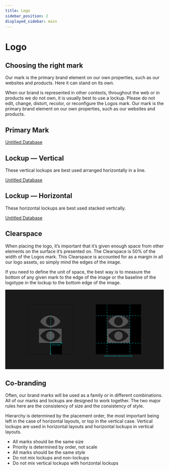 ```yaml
---
title: Logo
sidebar_position: 2
displayed_sidebar: main
---
```


# Logo

## Choosing the right mark

Our mark is the primary brand element on our own properties, such as our websites and products. Here it can stand on its own.

When our brand is represented in other contexts, throughout the web or in products we do not own, it is usually best to use a lockup. Please do not edit, change, distort, recolor, or reconfigure the Logos mark. Our mark is the primary brand element on our own properties, such as our websites and products.

## Primary Mark

[Untitled Database](https://www.notion.so/86e8c3f2be7c4f60901f653a0f35ce25)

## Lockup — Vertical

These vertical lockups are best used arranged horizontally in a line.

[Untitled Database](https://www.notion.so/68cef135a831455abd309dc1ce5a00b2)

## Lockup — Horizontal

These horizontal lockups are best used stacked vertically.

[Untitled Database](https://www.notion.so/23686be708a0493f98851b2562c05dc9)

## Clearspace

When placing the logo, it’s important that it’s given enough space from other elements on the surface it’s presented on. The Clearspace is 50% of the width of the Logos mark. This Clearspace is accounted for as a margin in all our logo assets, so simply mind the edges of the image.

If you need to define the unit of space, the best way is to measure the bottom of any given mark to the edge of the image or the baseline of the logotype in the lockup to the bottom edge of the image.

![logos-guide-clearspace-mark.png](/logos-guide-clearspace-mark.png)

## Co-branding

Often, our brand marks will be used as a family or in different combinations. All of our marks and lockups are designed to work together. The two major rules here are the consistency of size and the consistency of style.

Hierarchy is determined by the placement order, the most important being left in the case of horizontal layouts, or top in the vertical case. Vertical lockups are used in horizontal layouts and horizontal lockups in vertical layouts.

- All marks should be the same size
- Priority is determined by order, not scale
- All marks should be the same style
- Do not mix lockups and non-lockups
- Do not mix vertical lockups with horizontal lockups